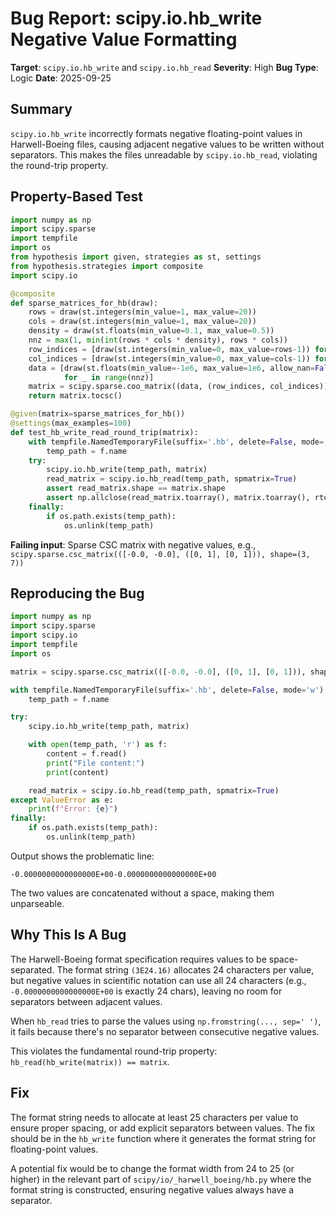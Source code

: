 # Bug Report: scipy.io.hb_write Negative Value Formatting

**Target**: `scipy.io.hb_write` and `scipy.io.hb_read`
**Severity**: High
**Bug Type**: Logic
**Date**: 2025-09-25

## Summary

`scipy.io.hb_write` incorrectly formats negative floating-point values in Harwell-Boeing files, causing adjacent negative values to be written without separators. This makes the files unreadable by `scipy.io.hb_read`, violating the round-trip property.

## Property-Based Test

```python
import numpy as np
import scipy.sparse
import tempfile
import os
from hypothesis import given, strategies as st, settings
from hypothesis.strategies import composite
import scipy.io

@composite
def sparse_matrices_for_hb(draw):
    rows = draw(st.integers(min_value=1, max_value=20))
    cols = draw(st.integers(min_value=1, max_value=20))
    density = draw(st.floats(min_value=0.1, max_value=0.5))
    nnz = max(1, min(int(rows * cols * density), rows * cols))
    row_indices = [draw(st.integers(min_value=0, max_value=rows-1)) for _ in range(nnz)]
    col_indices = [draw(st.integers(min_value=0, max_value=cols-1)) for _ in range(nnz)]
    data = [draw(st.floats(min_value=-1e6, max_value=1e6, allow_nan=False, allow_infinity=False))
            for _ in range(nnz)]
    matrix = scipy.sparse.coo_matrix((data, (row_indices, col_indices)), shape=(rows, cols))
    return matrix.tocsc()

@given(matrix=sparse_matrices_for_hb())
@settings(max_examples=100)
def test_hb_write_read_round_trip(matrix):
    with tempfile.NamedTemporaryFile(suffix='.hb', delete=False, mode='w') as f:
        temp_path = f.name
    try:
        scipy.io.hb_write(temp_path, matrix)
        read_matrix = scipy.io.hb_read(temp_path, spmatrix=True)
        assert read_matrix.shape == matrix.shape
        assert np.allclose(read_matrix.toarray(), matrix.toarray(), rtol=1e-6, atol=1e-10)
    finally:
        if os.path.exists(temp_path):
            os.unlink(temp_path)
```

**Failing input**: Sparse CSC matrix with negative values, e.g., `scipy.sparse.csc_matrix(([-0.0, -0.0], ([0, 1], [0, 1])), shape=(3, 7))`

## Reproducing the Bug

```python
import numpy as np
import scipy.sparse
import scipy.io
import tempfile
import os

matrix = scipy.sparse.csc_matrix(([-0.0, -0.0], ([0, 1], [0, 1])), shape=(3, 7))

with tempfile.NamedTemporaryFile(suffix='.hb', delete=False, mode='w') as f:
    temp_path = f.name

try:
    scipy.io.hb_write(temp_path, matrix)

    with open(temp_path, 'r') as f:
        content = f.read()
        print("File content:")
        print(content)

    read_matrix = scipy.io.hb_read(temp_path, spmatrix=True)
except ValueError as e:
    print(f"Error: {e}")
finally:
    if os.path.exists(temp_path):
        os.unlink(temp_path)
```

Output shows the problematic line:
```
-0.0000000000000000E+00-0.0000000000000000E+00
```

The two values are concatenated without a space, making them unparseable.

## Why This Is A Bug

The Harwell-Boeing format specification requires values to be space-separated. The format string `(3E24.16)` allocates 24 characters per value, but negative values in scientific notation can use all 24 characters (e.g., `-0.0000000000000000E+00` is exactly 24 chars), leaving no room for separators between adjacent values.

When `hb_read` tries to parse the values using `np.fromstring(..., sep=' ')`, it fails because there's no separator between consecutive negative values.

This violates the fundamental round-trip property: `hb_read(hb_write(matrix)) == matrix`.

## Fix

The format string needs to allocate at least 25 characters per value to ensure proper spacing, or add explicit separators between values. The fix should be in the `hb_write` function where it generates the format string for floating-point values.

A potential fix would be to change the format width from 24 to 25 (or higher) in the relevant part of `scipy/io/_harwell_boeing/hb.py` where the format string is constructed, ensuring negative values always have a separator.